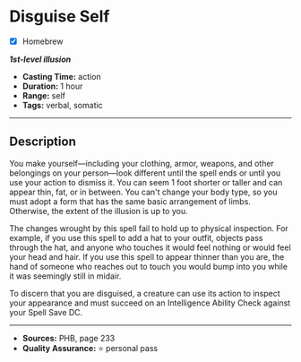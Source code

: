 # Disguise Self
- [x] Homebrew

***1st-level illusion***
- **Casting Time:** action
- **Duration:** 1 hour
- **Range:** self
- **Tags:** verbal, somatic

---

## Description
You make yourself&mdash;including your clothing, armor, weapons, and other belongings on your person&mdash;look different until the spell ends or until you use your action to dismiss it.
You can seem 1 foot shorter or taller and can appear thin, fat, or in between.
You can't change your body type, so you must adopt a form that has the same basic arrangement of limbs.
Otherwise, the extent of the illusion is up to you.

The changes wrought by this spell fail to hold up to physical inspection.
For example, if you use this spell to add a hat to your outfit, objects pass through the hat, and anyone who touches it would feel nothing or would feel your head and hair.
If you use this spell to appear thinner than you are, the hand of someone who reaches out to touch you would bump into you while it was seemingly still in midair.

To discern that you are disguised, a creature can use its action to inspect your appearance and must succeed on an Intelligence Ability Check against your Spell Save DC.

---

- **Sources:** PHB, page 233
- **Quality Assurance:** :star: personal pass
